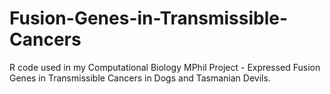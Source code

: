 # Fusion-Genes-in-Transmissible-Cancers
R code used in my Computational Biology MPhil Project - Expressed Fusion Genes in Transmissible Cancers in Dogs and Tasmanian Devils.
